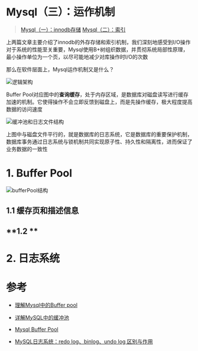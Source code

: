 # Mysql（三）：运作机制

> [Mysql（一）：innodb存储](https://asea-cch.life/achrives/innodb存储)
> [Mysql（二）：索引](https://asea-cch.life/achrives/索引)

上两篇文章主要介绍了innodb的外存存储和索引机制，我们深刻地感受到I/O操作对于系统的性能至关重要，Mysql使用B+树组织数据，并贯彻系统局部性原理，最小操作单位为一个页，以尽可能地减少对库操作时I/O的次数

那么在软件层面上，Mysql运作机制又是什么？

![逻辑架构](https://asea-cch.life/upload/2021/06/%E9%80%BB%E8%BE%91%E6%9E%B6%E6%9E%84-4702c42811ee452fa842577bf56fd56a.png)

Buffer Pool对应图中的**查询缓存**，处于内存区域，是数据库对磁盘读写进行缓存加速的机制。它使得操作不会立即反馈到磁盘上，而是先操作缓存，极大程度提高数据的访问速度

![缓冲池和日志文件结构](https://asea-cch.life/upload/2021/06/%E7%BC%93%E5%86%B2%E6%B1%A0%E5%92%8C%E6%97%A5%E5%BF%97%E6%96%87%E4%BB%B6%E7%BB%93%E6%9E%84-b4d927e2591d465197630da28169e012.jpg)

上图中与磁盘文件平行的，就是数据库的日志系统，它是数据库的重要保护机制，数据库事务通过日志系统与锁机制共同实现原子性、持久性和隔离性，进而保证了业务数据的一致性

# **1. Buffer Pool**

![bufferPool结构](https://asea-cch.life/upload/2021/06/bufferPool%E7%BB%93%E6%9E%84-ab9d2f8d4e194de388ef16c3df61eaf7.jpg)

## **1.1 缓存页和描述信息**

## **1.2 **

# **2. 日志系统**

# 参考
- [理解Mysql中的Buffer pool](https://www.cnblogs.com/wxlevel/p/12995324.html)
- [详解MySQL中的缓冲池](https://blog.csdn.net/weixin_42305622/article/details/113424622)
- [Mysql Buffer Pool](https://blog.csdn.net/qq_27347991/article/details/81052728)

- [MySQL日志系统：redo log、binlog、undo log 区别与作用](https://blog.csdn.net/u010002184/article/details/88526708)

